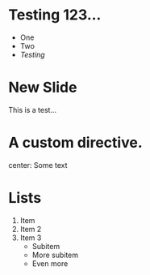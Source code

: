 Testing 123...
==============

* One
* Two
* *Testing*

New Slide
=========

This is a test...

A custom directive.
===================

center: Some text

Lists
=====

1. Item
2. Item 2
3. Item 3
	* Subitem
	* More subitem
	* Even more

